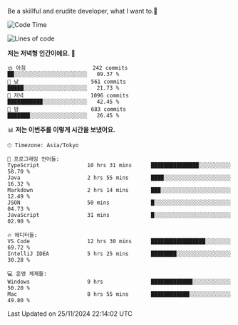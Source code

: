 Be a skillful and erudite developer, what I want to.👶

<!--START_SECTION:waka-->
![Code Time](http://img.shields.io/badge/Code%20Time-1%2C428%20hrs%205%20mins-blue)

![Lines of code](https://img.shields.io/badge/%EC%A0%80%EB%8A%94%20%EC%97%AC%ED%83%9C%EA%B9%8C%EC%A7%80%20-904.9%20thousand%20%EC%A4%84%EC%9D%98%20%EC%BD%94%EB%93%9C%EB%A5%BC%20%EC%9E%91%EC%84%B1%ED%96%88%EC%96%B4%EC%9A%94.-blue)

**저는 저녁형 인간이에요. 🦉** 

```text
🌞 아침                     242 commits         ██░░░░░░░░░░░░░░░░░░░░░░░   09.37 % 
🌆 낮　                     561 commits         █████░░░░░░░░░░░░░░░░░░░░   21.73 % 
🌃 저녁                     1096 commits        ███████████░░░░░░░░░░░░░░   42.45 % 
🌙 밤　                     683 commits         ███████░░░░░░░░░░░░░░░░░░   26.45 % 
```


📊 **저는 이번주를 이렇게 시간을 보냈어요.** 

```text
🕑︎ Timezone: Asia/Tokyo

💬 프로그래밍 언어들: 
TypeScript               10 hrs 31 mins      ███████████████░░░░░░░░░░   58.70 % 
Java                     2 hrs 55 mins       ████░░░░░░░░░░░░░░░░░░░░░   16.32 % 
Markdown                 2 hrs 14 mins       ███░░░░░░░░░░░░░░░░░░░░░░   12.49 % 
JSON                     50 mins             █░░░░░░░░░░░░░░░░░░░░░░░░   04.73 % 
JavaScript               31 mins             █░░░░░░░░░░░░░░░░░░░░░░░░   02.90 % 

🔥 에디터들: 
VS Code                  12 hrs 30 mins      █████████████████░░░░░░░░   69.72 % 
IntelliJ IDEA            5 hrs 25 mins       ████████░░░░░░░░░░░░░░░░░   30.28 % 

💻 운영 체제들: 
Windows                  9 hrs               █████████████░░░░░░░░░░░░   50.20 % 
Mac                      8 hrs 55 mins       ████████████░░░░░░░░░░░░░   49.80 % 
```


 Last Updated on 25/11/2024 22:14:02 UTC
<!--END_SECTION:waka-->
